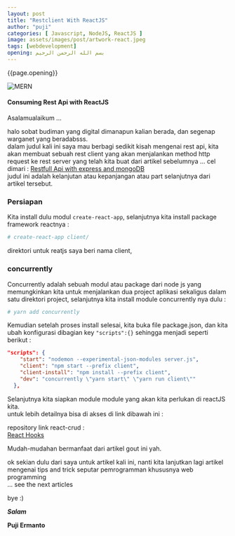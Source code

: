 ```yaml
---
layout: post
title: "Restclient With ReactJS"
author: "puji"
categories: [ Javascript, NodeJS, ReactJS ]
image: assets/images/post/artwork-react.jpeg
tags: [webdevelopment]
opening: بسم الله الرحمن الرحيم
---  
```

{{page.opening}}

![MERN]({{site.url}}/assets/images/post/MERN.gif)  


#### Consuming Rest Api with ReactJS  
Asalamualaikum ...  

halo sobat budiman yang digital dimanapun kalian berada, dan segenap warganet yang beradabsss.  
dalam judul kali ini saya mau berbagi sedikit kisah mengenai rest api, kita akan membuat sebuah rest client yang akan menjalankan method http request ke rest server yang telah kita buat dari artikel sebelumnya ... cel dimari : <a href="https://pujiermanto.vercel.app/about/rest-full-api-with-express-mongoose">Restfull Api with express and mongoDB</a>  
judul ini adalah kelanjutan atau kepanjangan atau part selanjutnya dari artikel tersebut.  

### Persiapan  
Kita install dulu modul ```create-react-app```, selanjutnya kita install package framework reactnya :  
```bash
# create-react-app client/
```  
direktori untuk reatjs saya beri nama client, 

### concurrently  

Concurrently adalah sebuah modul atau package dari node js yang memungkinkan kita untuk menjalankan dua project aplikasi sekaligus dalam satu direktori project, selanjutnya kita install module concurrently nya dulu :  

```bash
# yarn add concurrently
```  
Kemudian setelah proses install selesai, kita buka file package.json, dan kita ubah konfigurasi dibagian key ```"scripts":{}``` sehingga menjadi seperti berikut :  

```json
"scripts": {
    "start": "nodemon --experimental-json-modules server.js",
    "client": "npm start --prefix client",
    "client-install": "npm install --prefix client",
    "dev": "concurrently \"yarn start\" \"yarn run client\""
  },
  ```  

  Selanjutnya kita siapkan module module yang akan kita perlukan di reactJS kita.  
  untuk lebih detailnya bisa di akses di link dibawah ini :  

  repository link react-crud :  
<a href="https://github.com/codesyariah122/youtube-chanel-codesyariah/tree/react-with-express">React Hooks</a>


Mudah-mudahan bermanfaat dari artikel gout ini yah.

ok sekian dulu dari saya untuk artikel kali ini, nanti kita lanjutkan lagi artikel mengenai tips and trick seputar pemrogramman khususnya web programming  
... see the next articles 

bye :) 


***Salam***

**Puji Ermanto**
